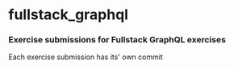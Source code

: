 # fullstack_graphql

### Exercise submissions for Fullstack GraphQL exercises

Each exercise submission has its' own commit
